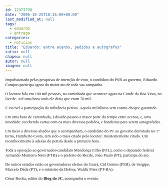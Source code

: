 ```yaml
---
id: 12373798
date: "2006-10-25T18:16:00+00:00"
last_modified_at: null
tags:
  - eduardo
  - entrega
categories:
  - noticias
title: "Eduardo: entre acenos, pedidos e autógrafos"
sutia: null
chapeu: null
autor: null
imagem: null
---
```

<p><FONT size=2></p>
<p><P><FONT face=Verdana>Impulssionado pelas pesquisas de intenção de voto, o candidato do PSB ao governo, Eduardo Campos participa agora do maior ato de toda sua campanha. </FONT></P></p>
<p><P><FONT face=Verdana>O locutor fala em 100 mil pessoas, na caminhada que acontece agora na Conde da Boa Vista, no Recife. Até uma hora atrás ele dizia que eram 70 mil.</FONT></P></p>
<p><P><FONT face=Verdana>É vis?vel a participação da militância petista. Aquela militância sem contra-cheque garantido. </FONT></P></p>
<p><P><FONT face=Verdana>Em uma hora de caminhada, Eduardo passou a maior parte do tempo entre acenos, e, uma novidade: recebendo cartas com os mais diversos pedidos, e bandeiras para serem autografadas.</FONT></P></p>
<p><P><FONT face=Verdana>Em meio a diversos aliados que o acompanham, o candidato do PT ao governo derrotado no 1º turno, Humberto Costa, tem sido o mais citado pelo locutor. Insistentemente citado. Um reconhecimento à adesão do petista desde a primeira hora.</FONT></P></p>
<p><P><FONT face=Verdana>Toda a oposição ao governador-candidato Mendonça Filho (PFL), como o deputado federal Armando Monteiro Neto (PTB) e o prefeito do Recife, João Paulo (PT), participa do ato. </FONT></P></p>
<p><P><FONT face=Verdana>De outros estados estão os governadores eleitos do Ceará, Cid Gomes (PSB), de Sergipe, Marcelo Déda (PT), e o ministro da Defesa, Waldir Pires (PT-BA).</FONT></P></p>
<p><P><FONT face=Verdana>César Rocha, editor do <STRONG>Blog do JC</STRONG>, acompanha o evento.</FONT></P></FONT> </p>
